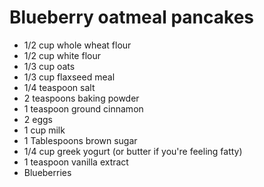 # Blueberry oatmeal pancakes

- 1/2 cup whole wheat flour
- 1/2 cup white flour
- 1/3 cup oats
- 1/3 cup flaxseed meal
- 1/4 teaspoon salt
- 2 teaspoons baking powder
- 1 teaspoon ground cinnamon
- 2 eggs
- 1 cup milk
- 1 Tablespoons brown sugar
- 1/4 cup greek yogurt \(or butter if you're feeling fatty\)
- 1 teaspoon vanilla extract
- Blueberries
